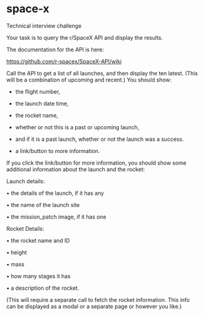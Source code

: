 # space-x

Technical interview challenge

Your task is to query the r/SpaceX API and display the results. 

The documentation for the API is here:

https://github.com/r-spacex/SpaceX-API/wiki

Call the API to get a list of all launches, and then display the ten latest. (This will be a combination of upcoming and recent.) You should show:

* the flight number,

* the launch date time,

* the rocket name,

* whether or not this is a past or upcoming launch,

* and if it is a past launch, whether or not the launch was a success.

* a link/button to more information. 

If you click the link/button for more information, you should show some additional information about the launch and the rocket:

Launch details:

• the details of the launch, if it has any

• the name of the launch site

• the mission_patch image, if it has one

Rocket Details:

• the rocket name and ID

• height

• mass

• how many stages it has

• a description of the rocket.

(This will require a separate call to fetch the rocket information. This info can be displayed as a modal or a separate page or however you like.)
